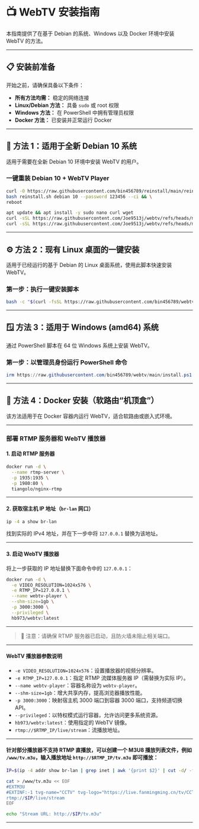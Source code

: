 # 📺 WebTV 安装指南

本指南提供了在基于 Debian 的系统、Windows 以及 Docker 环境中安装 WebTV 的方法。

---

## 📋 安装前准备

开始之前，请确保具备以下条件：

* **所有方法均需：** 稳定的网络连接
* **Linux/Debian 方法：** 具备 `sudo` 或 root 权限
* **Windows 方法：** 在 PowerShell 中拥有管理员权限
* **Docker 方法：** 已安装并正常运行 Docker

---

## 🐧 方法 1：适用于全新 Debian 10 系统

适用于需要在全新 Debian 10 环境中安装 WebTV 的用户。

### 一键重装 Debian 10 + WebTV Player

```bash
curl -O https://raw.githubusercontent.com/bin456789/reinstall/main/reinstall.sh && \
bash reinstall.sh debian 10 --password 123456 --ci && \
reboot
```
```bash
apt update && apt install -y sudo nano curl wget
curl -sSL https://raw.githubusercontent.com/Joe9513j/webtv/refs/heads/main/webtv-min.zip -o webtv-min.zip
curl -sSL https://raw.githubusercontent.com/Joe9513j/webtv/refs/heads/main/setup-debian-webtv-only.sh | bash
```

---

## ⚙️ 方法 2：现有 Linux 桌面的一键安装

适用于已经运行的基于 Debian 的 Linux 桌面系统，使用此脚本快速安装 WebTV。

### 第一步：执行一键安装脚本

```bash
bash -c "$(curl -fsSL https://raw.githubusercontent.com/bin456789/webtv/main/install.sh)"
```

---

## 🪟 方法 3：适用于 Windows (amd64) 系统

通过 PowerShell 脚本在 64 位 Windows 系统上安装 WebTV。

### 第一步：以管理员身份运行 PowerShell 命令

```powershell
irm https://raw.githubusercontent.com/bin456789/webtv/main/install.ps1 | iex
```

---

## 🐳 方法 4：Docker 安装（软路由“机顶盒”）

该方法适用于在 Docker 容器内运行 WebTV，适合软路由或嵌入式环境。

---

### 部署 RTMP 服务器和 WebTV 播放器

#### 1. 启动 RTMP 服务器

```bash
docker run -d \
  --name rtmp-server \
  -p 1935:1935 \
  -p 1980:80 \
  tiangolo/nginx-rtmp
```

---

#### 2. 获取宿主机 IP 地址（`br-lan` 网口）

```bash
ip -4 a show br-lan
```

找到实际的 IPv4 地址，并在下一步中将 `127.0.0.1` 替换为该地址。

---

#### 3. 启动 WebTV 播放器

将上一步获取的 IP 地址替换下面命令中的 `127.0.0.1`：

```bash
docker run -d \
  -e VIDEO_RESOLUTION=1024x576 \
  -e RTMP_IP=127.0.0.1 \
  --name webtv-player \
  --shm-size=1gb \
  -p 3000:3000 \
  --privileged \
  hb973/webtv:latest
```

---

> 📌 注意：请确保 RTMP 服务器已启动，且防火墙未阻止相关端口。

---

#### WebTV 播放器参数说明

* `-e VIDEO_RESOLUTION=1024x576`：设置播放器的视频分辨率。
* `-e RTMP_IP=127.0.0.1`：指定 RTMP 流媒体服务器 IP（需替换为实际 IP）。
* `--name webtv-player`：容器名称设为 `webtv-player`。
* `--shm-size=1gb`：增大共享内存，提高浏览器播放性能。
* `-p 3000:3000`：映射宿主机 3000 端口到容器 3000 端口，支持频道切换 API。
* `--privileged`：以特权模式运行容器，允许访问更多系统资源。
* `hb973/webtv:latest`：使用指定的 WebTV 镜像。
* `rtmp://$RTMP_IP/live/stream`：流播放地址。

---

#### 针对部分播放器不支持 RTMP 直播放，可以创建一个 M3U8 播放列表文件，例如 `/www/tv.m3u`，输入播放地址 `http://$RTMP_IP/tv.m3u` 即可播放：

```bash
IP=$(ip -4 addr show br-lan | grep inet | awk '{print $2}' | cut -d/ -f1)

cat > /www/tv.m3u << EOF
#EXTM3U
#EXTINF:-1 tvg-name="CCTV" tvg-logo="https://live.fanmingming.cn/tv/CCTV6.png" group-title="webTV",CCTV
rtmp://$IP/live/stream
EOF

echo "Stream URL: http://$IP/tv.m3u"
```

---

